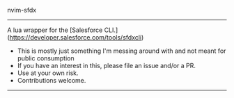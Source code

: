 
nvim-sfdx

-------------

A lua wrapper for the [Salesforce CLI.] (https://developer.salesforce.com/tools/sfdxcli)

- This is mostly just something I'm messing around with and not meant for public consumption
- If you have an interest in this, please file an issue and/or a PR.
- Use at your own risk.
- Contributions welcome.

***
